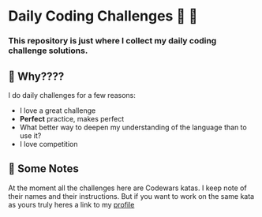 # Daily Coding Challenges :brain: :muscle:
### This repository is just where I collect my daily coding challenge solutions.

## :raised_eyebrow: Why????

 I do daily challenges for a few reasons:
- I love a great challenge
- **Perfect** practice, makes perfect
- What better way to deepen my understanding of the language than to use it? 
- I love competition

## :notebook: Some Notes 
At the moment all the challenges here are Codewars katas. I keep note of their names and their instructions. But if you want to work on the same kata as yours truly heres a link to my [profile](https://www.codewars.com/users/Colclough7)
